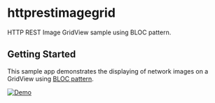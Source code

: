 # httprestimagegrid

HTTP REST Image GridView sample using BLOC pattern.

## Getting Started

This sample app demonstrates the displaying of network images on a GridView using [BLOC pattern](https://medium.com/codechai/architecting-your-flutter-project-bd04e144a8f1).

[![Demo][1]][1]

  [1]: https://i.stack.imgur.com/Jj33q.gif